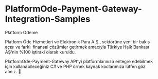 # PlatformOde-Payment-Gateway-Integration-Samples

Platform Odeme

Platform Öde Hizmetleri ve Elektronik Para A.Ş., sektörüne yeni bir bakış açısı ve farklı finansal çözümler getirmek amacıyla Türkiye Halk Bankası AŞ'nin %100 iştiraki olarak kuruldu.

PlatformOde-Payment-Gateway API'yi platformlarınıza entegre edebilmek için kullanabileceğiniz C# ve PHP örnek kaynak kodlarımıza lütfen göz atınız. 👋
